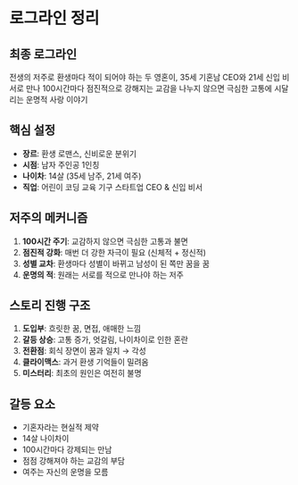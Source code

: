 # 로그라인 정리

## 최종 로그라인
전생의 저주로 환생마다 적이 되어야 하는 두 영혼이, 35세 기혼남 CEO와 21세 신입 비서로 만나 100시간마다 점진적으로 강해지는 교감을 나누지 않으면 극심한 고통에 시달리는 운명적 사랑 이야기

## 핵심 설정
- **장르**: 환생 로맨스, 신비로운 분위기
- **시점**: 남자 주인공 1인칭
- **나이차**: 14살 (35세 남주, 21세 여주)
- **직업**: 어린이 코딩 교육 기구 스타트업 CEO & 신입 비서

## 저주의 메커니즘
1. **100시간 주기**: 교감하지 않으면 극심한 고통과 불면
2. **점진적 강화**: 매번 더 강한 자극이 필요 (신체적 + 정신적)
3. **성별 교차**: 환생마다 성별이 바뀌고 남성이 된 쪽만 꿈을 꿈
4. **운명의 적**: 원래는 서로를 적으로 만나야 하는 저주

## 스토리 진행 구조
1. **도입부**: 흐릿한 꿈, 면접, 애매한 느낌
2. **갈등 상승**: 고통 증가, 엇갈림, 나이차이로 인한 혼란
3. **전환점**: 회식 장면이 꿈과 일치 → 각성
4. **클라이맥스**: 과거 환생 기억들이 밀려옴
5. **미스터리**: 최초의 원인은 여전히 불명

## 갈등 요소
- 기혼자라는 현실적 제약
- 14살 나이차이
- 100시간마다 강제되는 만남
- 점점 강해져야 하는 교감의 부담
- 여주는 자신의 운명을 모름